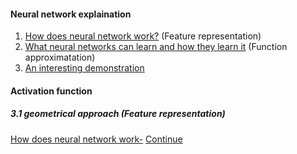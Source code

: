 
#### Neural network explaination
1. [How does neural network work?](https://www.youtube.com/watch?v=ILsA4nyG7I0&feature=emb_logo) (Feature representation)
2. [What neural networks can learn and how they learn it](https://end-to-end-machinelearning.teachable.com/courses/516029/lectures/9485279) (Function approximatation)
3. [An interesting demonstration](https://www.bilibili.com/video/av16708021)


#### Activation function
##### 3.1 geometrical approach (Feature representation)
[How does neural network work-](https://github.com/Ranlot/spiralNet)
[Continue](http://colah.github.io/posts/2014-03-NN-Manifolds-Topology/)
